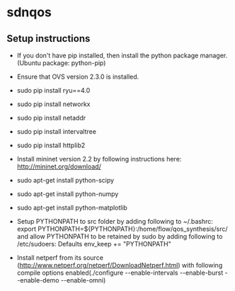 # sdnqos


## Setup instructions

- If you don't have pip installed, then install the python package manager. (Ubuntu package: python-pip)
- Ensure that OVS version 2.3.0 is installed.
- sudo pip install ryu==4.0
- sudo pip install networkx
- sudo pip install netaddr
- sudo pip install intervaltree
- sudo pip install httplib2
- Install mininet version 2.2 by following instructions here: http://mininet.org/download/
- sudo apt-get install python-scipy
- sudo apt-get install python-numpy
- sudo apt-get install python-matplotlib
- Setup PYTHONPATH to src folder by adding following to ~/.bashrc: export PYTHONPATH=${PYTHONPATH}:/home/flow/qos_synthesis/src/ and allow PYTHONPATH to be retained by sudo by adding following to /etc/sudoers: Defaults env_keep += "PYTHONPATH"


- Install netperf from its source (http://www.netperf.org/netperf/DownloadNetperf.html) with following compile options enabled(./configure --enable-intervals --enable-burst --enable-demo --enable-omni)